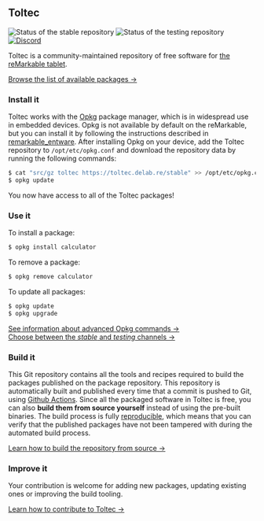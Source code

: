 ## Toltec

![Status of the stable repository](https://github.com/matteodelabre/toltec/workflows/stable/badge.svg)
![Status of the testing repository](https://github.com/matteodelabre/toltec/workflows/testing/badge.svg)
[![Discord](https://img.shields.io/discord/463752820026376202.svg?label=reMarkable&logo=discord&logoColor=ffffff&color=7389D8&labelColor=6A7EC2)](https://discord.gg/ATqQGfu)

Toltec is a community-maintained repository of free software for [the reMarkable tablet](https://remarkable.com/).

[Browse the list of available packages →](https://toltec.delab.re/stable)

### Install it

Toltec works with the [Opkg](https://code.google.com/archive/p/opkg/) package manager, which is in widespread use in embedded devices.
Opkg is not available by default on the reMarkable, but you can install it by following the instructions described in [remarkable\_entware](https://github.com/evidlo/remarkable_entware).
After installing Opkg on your device, add the Toltec repository to `/opt/etc/opkg.conf` and download the repository data by running the following commands:

```sh
$ cat "src/gz toltec https://toltec.delab.re/stable" >> /opt/etc/opkg.conf
$ opkg update
```

You now have access to all of the Toltec packages!

### Use it

To install a package:

```sh
$ opkg install calculator
```

To remove a package:

```sh
$ opkg remove calculator
```

To update all packages:

```sh
$ opkg update
$ opkg upgrade
```

[See information about advanced Opkg commands →](https://openwrt.org/docs/guide-user/additional-software/opkg)\
[Choose between the _stable_ and _testing_ channels →](docs/channels.md)

### Build it

This Git repository contains all the tools and recipes required to build the packages published on the package repository.
This repository is automatically built and published every time that a commit is pushed to Git, using [Github Actions](https://docs.github.com/en/actions).
Since all the packaged software in Toltec is free, you can also **build them from source yourself** instead of using the pre-built binaries.
The build process is fully [reproducible](https://reproducible-builds.org/), which means that you can verify that the published packages have not been tampered with during the automated build process.

[Learn how to build the repository from source →](docs/building.md)

### Improve it

Your contribution is welcome for adding new packages, updating existing ones or improving the build tooling.

[Learn how to contribute to Toltec →](docs/contributing.md)
